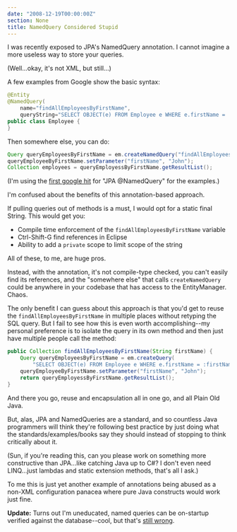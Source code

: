 ```yaml
---
date: "2008-12-19T00:00:00Z"
section: None
title: NamedQuery Considered Stupid
---
```


I was recently exposed to JPA's NamedQuery annotation. I cannot imagine a more useless way to store your queries.

(Well...okay, it's not XML, but still...) 

A few examples from Google show the basic syntax:

```java
@Entity
@NamedQuery(
    name="findAllEmployeesByFirstName",
    queryString="SELECT OBJECT(e) FROM Employee e WHERE e.firstName = :firstName")
public class Employee {
}
```

Then somewhere else, you can do:

```java
Query queryEmployeesByFirstName = em.createNamedQuery("findAllEmployeesByFirstName");
queryEmployeeByFirstName.setParameter("firstName", "John");
Collection employees = queryEmployessByFirstName.getResultList();
```

(I'm using the [first google hit](http://download.oracle.com/docs/cd/B32110_01/web.1013/b28221/ent30qry001.htm) for "JPA @NamedQuery" for the examples.)

I'm confused about the benefits of this annotation-based approach.

If pulling queries out of methods is a must, I would opt for a static final String. This would get you:

* Compile time enforcement of the `findAllEmployeesByFirstName` variable
* Ctrl-Shift-G find references in Eclipse
* Ability to add a `private` scope to limit scope of the string

All of these, to me, are huge pros.

Instead, with the annotation, it's not compile-type checked, you can't easily find its references, and the "somewhere else" that calls `createNamedQuery` could be anywhere in your codebase that has access to the EntityManager. Chaos.

The only benefit I can guess about this approach is that you'd get to reuse the `findAllEmployeesByFirstName` in multiple places without retyping the SQL query. But I fail to see how this is even worth accomplishing--my personal preference is to isolate the query in its own method and then just have multiple people call the method:

```java
public Collection findAllEmployeesByFirstName(String firstName) {
    Query queryEmployeesByFirstName = em.createQuery(
        "SELECT OBJECT(e) FROM Employee e WHERE e.firstName = :firstName");
    queryEmployeeByFirstName.setParameter("firstName", "John");
    return queryEmployessByFirstName.getResultList();
}
```

And there you go, reuse and encapsulation all in one go, and all Plain Old Java.

But, alas, JPA and NamedQueries are a standard, and so countless Java programmers will think they're following best practice by just doing what the standards/examples/books say they should instead of stopping to think critically about it.

(Sun, if you're reading this, can you please work on something more constructive than JPA...like catching Java up to C#? I don't even need LINQ...just lambdas and static extension methods, that's all I ask.)

To me this is just yet another example of annotations being abused as a non-XML configuration panacea where pure Java constructs would work just fine.

**Update:** Turns out I'm uneducated, named queries can be on-startup verified against the database--cool, but that's [still wrong](/2009/01/06/namedquery-proposal.html).


